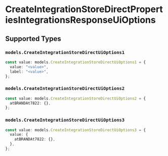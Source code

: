 # CreateIntegrationStoreDirectPropertiesIntegrationsResponseUiOptions


## Supported Types

### `models.CreateIntegrationStoreDirectUiOptions1`

```typescript
const value: models.CreateIntegrationStoreDirectUiOptions1 = {
  value: "<value>",
  label: "<value>",
};
```

### `models.CreateIntegrationStoreDirectUiOptions2`

```typescript
const value: models.CreateIntegrationStoreDirectUiOptions2 = {
  atBRANDAt7822: {},
};
```

### `models.CreateIntegrationStoreDirectUiOptions3`

```typescript
const value: models.CreateIntegrationStoreDirectUiOptions3 = {
  value: {
    atBRANDAt7822: {},
  },
};
```

